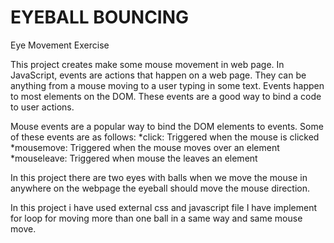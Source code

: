 # EYEBALL BOUNCING


Eye Movement Exercise

This project creates make some mouse movement in web page.
In JavaScript, events are actions that happen on a web page.
They can be anything from a mouse moving to a user typing in some text. 
Events happen to most elements on the DOM. These events are a good way to bind a code to user actions. 

Mouse events are a popular way to bind the DOM elements to events. Some of these events are as follows:
*click: Triggered when the mouse is clicked
*mousemove: Triggered when the mouse moves over an element
*mouseleave: Triggered when mouse the leaves an element

In this project there are two eyes with balls when we move the mouse in anywhere on the webpage the eyeball should move the mouse direction.

In this project i have used external css and javascript file 
I have implement  for loop for moving more than one ball in a same way and same mouse move.
